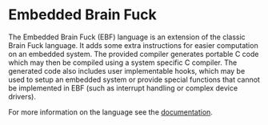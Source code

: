 # Embedded Brain Fuck

The Embedded Brain Fuck (EBF) language is an extension of the classic Brain Fuck language. It adds
some extra instructions for easier computation on an embedded system. The provided compiler
generates portable C code which may then be compiled using a system specific C compiler. The
generated code also includes user implementable hooks, which may be used to setup an embedded system
or provide special functions that cannot be implemented in EBF (such as interrupt handling or
complex device drivers).

For more information on the language see the [documentation](http://eightdatabits.github.io/ebf/html/#).
